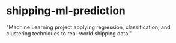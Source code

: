 # shipping-ml-prediction
"Machine Learning project applying regression, classification, and clustering techniques to real-world shipping data."
